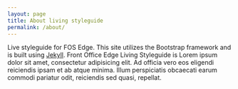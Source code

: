 ```yaml
---
layout: page
title: About living styleguide
permalink: /about/
---
```


Live styleguide for FOS Edge. This site utilizes the Bootstrap framework and is built using [Jekyll](http://www.jekyllrb.com). Front Office Edge Living Styleguide is Lorem ipsum dolor sit amet, consectetur adipisicing elit. Ad officia vero eos eligendi reiciendis ipsam et ab atque minima. Illum perspiciatis obcaecati earum commodi pariatur odit, reiciendis sed quasi, repellat.